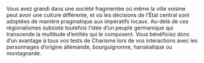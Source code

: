 ﻿---
id: origins_fr.md#régionalisme
name: Régionalisme
---
Vous avez grandi dans une société fragmentée où même la ville voisine peut avoir une culture différente, et où les décisions de l’État central sont adoptées de manière pragmatique aux impératifs locaux. Au-delà de ces régionalismes subsiste toutefois l’idée d’un peuple germanique qui transcende la multitude d’entités qui le composent. Vous bénéficiez donc d’un avantage à tous vos tests de Charisme lors de vos interactions avec les personnages d’origine allemande, bourguignonne, hanséatique ou montagnarde.

